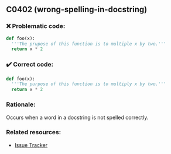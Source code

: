 ## C0402 (wrong-spelling-in-docstring)

### :x: Problematic code:

```python
def foo(x):
  '''The prupose of this function is to multiple x by two.'''
  return x * 2
```

### :heavy_check_mark: Correct code:

```python
def foo(x):
  '''The purpose of this function is to multiply x by two.'''
  return x * 2
```

### Rationale:

Occurs when a word in a docstring is not spelled correctly.

### Related resources:

- [Issue Tracker](https://github.com/PyCQA/pylint/issues?q=is%3Aissue+%22wrong-spelling-in-docstring%22+OR+%22C0402%22)
